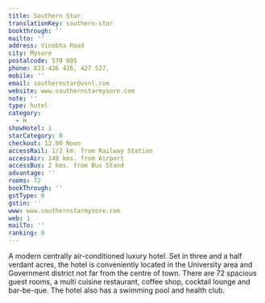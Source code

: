 ```yaml
---
title: Southern Star
translationKey: southern-star
bookthrough: ''
mailto: ''
address: Vinobha Road
city: Mysore
postalcode: 570 005
phone: 821-426 426, 427 527,
mobile: ''
email: southernstar@vsnl.com
website: www.southernstarmysore.com
note: ''
type: hotel
category:
  - H
showHotel: 1
starCategory: 0
checkout: 12.00 Noon
accessRail: 1/2 km. from Railway Station
accessAir: 140 kms. from Airport
accessBus: 2 kms. from Bus Stand
advantage: ''
rooms: 72
bookThrough: ''
gstType: 0
gstin: ''
www: www.southernstarmysore.com
web: 1
mailTo: ''
ranking: 0
---
```







A modern centrally air-conditioned luxury hotel. Set in three and a half verdant acres, the hotel is conveniently located in the University area and Government district not far from the centre of town. There are 72 spacious guest rooms, a multi cuisine restaurant, coffee shop, cocktail lounge and bar-be-que. The hotel also has a swimming pool and health club.